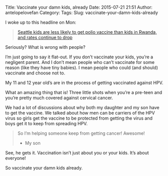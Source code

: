 Title: Vaccinate your damn kids, already
Date: 2015-07-21 21:51
Author: antelopelovefan
Category: 
Tags: 
Slug: vaccinate-your-damn-kids-already


I woke up to this headline on Mon:

> [Seattle kids are less likely to get polio vaccine than kids in Rwanda, and rates continue to drop](http://boingboing.net/2015/07/20/in-seattle-childrens-polio.html)

Seriously? What is wrong with people?

I’m just going to say it flat-out. If you don’t vaccinate your kids, you’re a negligent parent. And I don’t mean people who can’t vaccinate for some reason (like they have tiny babies). I mean people who could (and should) vaccinate and choose not to.

My 11 and 12 year old’s are in the process of getting vaccinated against HPV.

What an amazing thing that is! Three little shots when you’re a pre-teen and you’re pretty much covered against cervical cancer.

We had a lot of discussions about why both my daughter and my son have to get the vaccine. We talked about how men can be carriers of the HPV virus so girls get the vaccine to be protected from getting the virus and boys get it to keep from spreading HPV.

> So I’m helping someone keep from getting cancer! Awesome!
> - My son

See, he gets it. Vaccination isn’t just about you or your kids. It’s about everyone!

So vaccinate your damn kids already.

